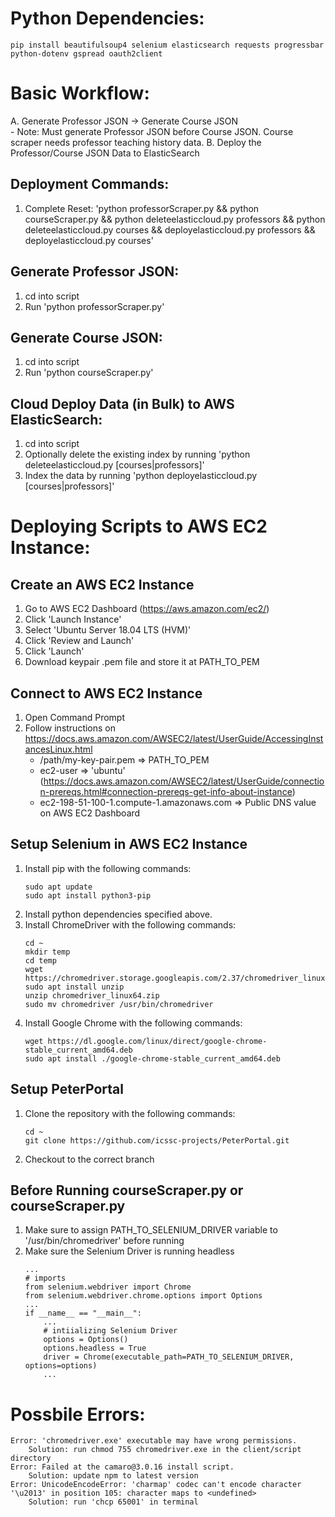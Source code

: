 # Python Dependencies:  
    pip install beautifulsoup4 selenium elasticsearch requests progressbar python-dotenv gspread oauth2client

# Basic Workflow:
A. Generate Professor JSON -> Generate Course JSON  
    - Note: Must generate Professor JSON before Course JSON. Course scraper needs professor teaching history data.
B. Deploy the Professor/Course JSON Data to ElasticSearch

## Deployment Commands:
1. Complete Reset: 'python professorScraper.py && python courseScraper.py && python deleteelasticcloud.py professors && python deleteelasticcloud.py courses && deployelasticcloud.py professors && deployelasticcloud.py courses'

## Generate Professor JSON:
1. cd into script
2. Run 'python professorScraper.py'

## Generate Course JSON:
1. cd into script
2. Run 'python courseScraper.py'

## Cloud Deploy Data (in Bulk) to AWS ElasticSearch:  
1. cd into script
2. Optionally delete the existing index by running 'python deleteelasticcloud.py [courses|professors]'
3. Index the data by running 'python deployelasticcloud.py [courses|professors]'

# Deploying Scripts to AWS EC2 Instance:  
## Create an AWS EC2 Instance
1. Go to AWS EC2 Dashboard (https://aws.amazon.com/ec2/)  
2. Click 'Launch Instance'  
3. Select 'Ubuntu Server 18.04 LTS (HVM)'  
4. Click 'Review and Launch'  
5. Click 'Launch'  
6. Download keypair .pem file and store it at PATH_TO_PEM  

## Connect to AWS EC2 Instance
1. Open Command Prompt  
2. Follow instructions on https://docs.aws.amazon.com/AWSEC2/latest/UserGuide/AccessingInstancesLinux.html  
    - /path/my-key-pair.pem => PATH_TO_PEM  
    - ec2-user => 'ubuntu' (https://docs.aws.amazon.com/AWSEC2/latest/UserGuide/connection-prereqs.html#connection-prereqs-get-info-about-instance)  
    - ec2-198-51-100-1.compute-1.amazonaws.com => Public DNS value on AWS EC2 Dashboard  
    
## Setup Selenium in AWS EC2 Instance  
1. Install pip with the following commands:
    ```
    sudo apt update
    sudo apt install python3-pip
    ```
2. Install python dependencies specified above.
3. Install ChromeDriver with the following commands:
    ```
    cd ~
    mkdir temp
    cd temp
    wget https://chromedriver.storage.googleapis.com/2.37/chromedriver_linux64.zip
    sudo apt install unzip
    unzip chromedriver_linux64.zip
    sudo mv chromedriver /usr/bin/chromedriver
    ```
4. Install Google Chrome with the following commands:
    ```
    wget https://dl.google.com/linux/direct/google-chrome-stable_current_amd64.deb
    sudo apt install ./google-chrome-stable_current_amd64.deb
    ```

## Setup PeterPortal  
1. Clone the repository with the following commands:
    ```
    cd ~
    git clone https://github.com/icssc-projects/PeterPortal.git
    ```
2. Checkout to the correct branch

## Before Running courseScraper.py or courseScraper.py
1. Make sure to assign PATH_TO_SELENIUM_DRIVER variable to '/usr/bin/chromedriver' before running
2. Make sure the Selenium Driver is running headless
    ```
    ...
    # imports
    from selenium.webdriver import Chrome
    from selenium.webdriver.chrome.options import Options
    ...
    if __name__ == "__main__":
        ...
        # intiializing Selenium Driver
        options = Options()
        options.headless = True
        driver = Chrome(executable_path=PATH_TO_SELENIUM_DRIVER, options=options)
        ...
    ```

# Possbile Errors:  
    Error: 'chromedriver.exe' executable may have wrong permissions.  
        Solution: run chmod 755 chromedriver.exe in the client/script directory  
    Error: Failed at the camaro@3.0.16 install script.
        Solution: update npm to latest version
    Error: UnicodeEncodeError: 'charmap' codec can't encode character '\u2013' in position 105: character maps to <undefined>
        Solution: run 'chcp 65001' in terminal


